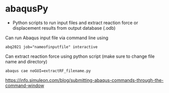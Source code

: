 # abaqusPy
* Python scripts to run input files and extract reaction force or displacement results from output database (.odb)

Can run Abaqus input file via command line using
```
abq2021 job="nameofinputfile" interactive
```

Can extract reaction force using python script (make sure to change file name and directory)
```
abaqus cae noGUI=extractRF_filename.py
```

https://info.simuleon.com/blog/submitting-abaqus-commands-through-the-command-window
